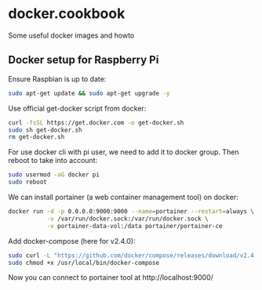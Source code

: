 # docker.cookbook

Some useful docker images and howto

## Docker setup for Raspberry Pi

Ensure Raspbian is up to date:

```bash
sudo apt-get update && sudo apt-get upgrade -y
```
Use official get-docker script from docker:

```bash
curl -fsSL https://get.docker.com -o get-docker.sh
sudo sh get-docker.sh
rm get-docker.sh
```
For use docker cli with pi user, we need to add it to docker group. Then reboot to take into account:

```bash
sudo usermod -aG docker pi
sudo reboot
```

We can install portainer (a web container management tool) on docker:

```bash
docker run -d -p 0.0.0.0:9000:9000 --name=portainer --restart=always \
           -v /var/run/docker.sock:/var/run/docker.sock \
           -v portainer-data-vol:/data portainer/portainer-ce
```

Add docker-compose (here for v2.4.0):

```bash
sudo curl -L "https://github.com/docker/compose/releases/download/v2.4.0/docker-compose-$(uname -s)-$(uname -m)" -o /usr/local/bin/docker-compose
sudo chmod +x /usr/local/bin/docker-compose
```

Now you can connect to portainer tool at http://localhost:9000/
